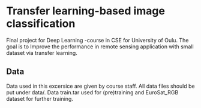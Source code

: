 # Transfer learning-based image classification
Final project for Deep Learning -course in CSE for University of Oulu. The goal is to Improve the performance 
in remote sensing application with small dataset via transfer learning.

## Data
Data used in this excersice are given by course staff. All data files should be put under data/. Data train.tar used for (pre)training and EuroSat_RGB dataset for further training.
